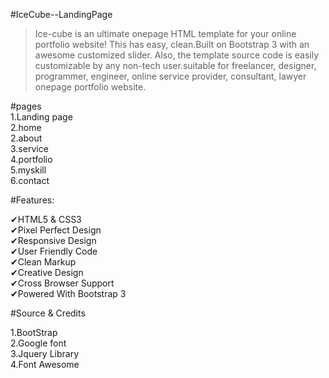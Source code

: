 #IceCube--LandingPage

>Ice-cube is an ultimate onepage HTML template for your online portfolio website! This has easy, clean.Built on Bootstrap 3 with an awesome customized slider. Also, the template source code is easily customizable by any non-tech user.suitable for freelancer, designer, programmer, engineer, online service provider, consultant, lawyer onepage portfolio website.

#pages<br>
1.Landing page<br>
2.home<br>
2.about<br>
3.service<br>
4.portfolio<br>
5.myskill<br>
6.contact<br>


#Features:<br>

✔HTML5 & CSS3 <br>
✔Pixel Perfect Design<br> 
✔Responsive Design <br>
✔User Friendly Code <br>
✔Clean Markup <br>
✔Creative Design <br>
✔Cross Browser Support <br>
✔Powered With Bootstrap 3 <br>


#Source & Credits<br>

1.BootStrap<br>
2.Google font <br> 
3.Jquery Library<br>
4.Font Awesome<br>

